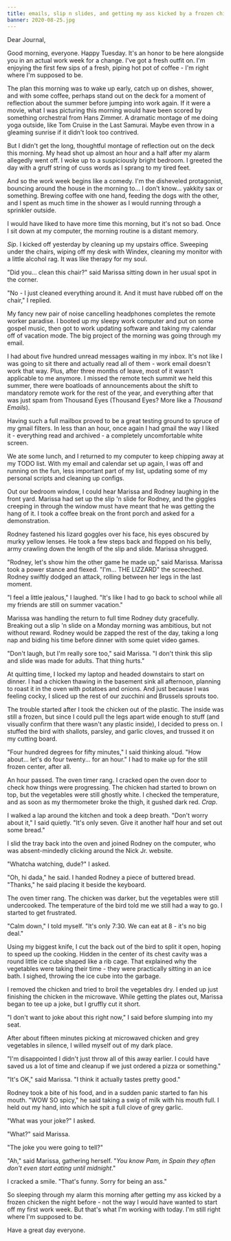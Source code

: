 ```yaml
---
title: emails, slip n slides, and getting my ass kicked by a frozen chicken
banner: 2020-08-25.jpg
---
```


Dear Journal,

Good morning, everyone.  Happy Tuesday.  It's an honor to be here
alongside you in an actual work week for a change.  I've got a fresh
outfit on.  I'm enjoying the first few sips of a fresh, piping hot pot
of coffee - I'm right where I'm supposed to be.

The plan this morning was to wake up early, catch up on dishes,
shower, and with some coffee, perhaps stand out on the deck for a
moment of reflection about the summer before jumping into work again.
If it were a movie, what I was picturing this morning would have been
scored by something orchestral from Hans Zimmer.  A dramatic montage
of me doing yoga outside, like Tom Cruise in the Last Samurai.  Maybe
even throw in a gleaming sunrise if it didn't look too contrived.

But I didn't get the long, thoughtful montage of reflection out on the
deck this morning.  My head shot up almost an hour and a half after my
alarm allegedly went off.  I woke up to a suspiciously bright bedroom.
I greeted the day with a gruff string of cuss words as I sprang to my
tired feet.

And so the work week begins like a comedy.  I'm the disheveled
protagonist, bouncing around the house in the morning to... I don't
know... yakkity sax or something.  Brewing coffee with one hand,
feeding the dogs with the other, and I spent as much time in the
shower as I would running through a sprinkler outside.

I would have liked to have more time this morning, but it's not so
bad.  Once I sit down at my computer, the morning routine is a distant
memory.

_Sip_.  I kicked off yesterday by cleaning up my upstairs office.
Sweeping under the chairs, wiping off my desk with Windex, cleaning my
monitor with a little alcohol rag.  It was like therapy for my soul.

"Did you... clean this chair?" said Marissa sitting down in her usual
spot in the corner.

"No - I just cleaned everything around it.  And it must have rubbed
off on the chair," I replied.

My fancy new pair of noise cancelling headphones completes the remote
worker paradise.  I booted up my sleepy work computer and put on some
gospel music, then got to work updating software and taking my
calendar off of vacation mode.  The big project of the morning was
going through my email.

I had about five hundred unread messages waiting in my inbox.  It's
not like I was going to sit there and actually read all of them - work
email doesn't work that way.  Plus, after three months of leave, most
of it wasn't applicable to me anymore.  I missed the remote tech
summit we held this summer, there were boatloads of announcements
about the shift to mandatory remote work for the rest of the year, and
everything after that was just spam from Thousand Eyes (Thousand Eyes?
More like a _Thousand Emails_).

Having such a full mailbox proved to be a great testing ground to
spruce of my gmail filters.  In less than an hour, once again I had
gmail the way I liked it - everything read and archived - a completely
uncomfortable white screen.

We ate some lunch, and I returned to my computer to keep chipping away
at my TODO list.  With my email and calendar set up again, I was off
and running on the fun, less important part of my list, updating some
of my personal scripts and cleaning up configs.

Out our bedroom window, I could hear Marissa and Rodney laughing in
the front yard.  Marissa had set up the slip 'n slide for Rodney, and
the giggles creeping in through the window must have meant that he was
getting the hang of it.  I took a coffee break on the front porch and
asked for a demonstration.

Rodney fastened his lizard goggles over his face, his eyes obscured by
murky yellow lenses.  He took a few steps back and flopped on his
belly, army crawling down the length of the slip and slide.  Marissa
shrugged.

"Rodney, let's show him the other game he made up," said Marissa.
Marissa took a power stance and flexed.  "I'm... THE LIZZARD" the
screeched.  Rodney swiftly dodged an attack, rolling between her legs
in the last moment.

"I feel a little jealous," I laughed.  "It's like I had to go back to
school while all my friends are still on summer vacation."

Marissa was handling the return to full time Rodney duty gracefully.
Breaking out a slip 'n slide on a Monday morning was ambitious, but
not without reward.  Rodney would be zapped the rest of the day,
taking a long nap and biding his time before dinner with some quiet
video games.

"Don't laugh, but I'm really sore too," said Marissa.  "I don't think
this slip and slide was made for adults.  That thing hurts."

At quitting time, I locked my laptop and headed downstairs to start on
dinner.  I had a chicken thawing in the basement sink all afternoon,
planning to roast it in the oven with potatoes and onions.  And just
because I was feeling cocky, I sliced up the rest of our zucchini and
Brussels sprouts too.

The trouble started after I took the chicken out of the plastic.  The
inside was still a frozen, but since I could pull the legs apart wide
enough to stuff (and visually confirm that there wasn't any plastic
inside), I decided to press on.  I stuffed the bird with shallots,
parsley, and garlic cloves, and trussed it on my cutting board.

"Four hundred degrees for fifty minutes," I said thinking aloud.  "How
about... let's do four twenty... for an hour."  I had to make up for
the still frozen center, after all.

An hour passed.  The oven timer rang.  I cracked open the oven door to
check how things were progressing.  The chicken had started to brown
on top, but the vegetables were still ghostly white.  I checked the
temperature, and as soon as my thermometer broke the thigh, it gushed
dark red.  _Crap_.

I walked a lap around the kitchen and took a deep breath.  "Don't
worry about it," I said quietly.  "It's only seven.  Give it another
half hour and set out some bread."

I slid the tray back into the oven and joined Rodney on the computer,
who was absent-mindedly clicking around the Nick Jr. website.

"Whatcha watching, dude?" I asked.

"Oh, hi dada," he said.  I handed Rodney a piece of buttered bread.
"Thanks," he said placing it beside the keyboard.

The oven timer rang.  The chicken was darker, but the vegetables were
still undercooked.  The temperature of the bird told me we still had a
way to go.  I started to get frustrated.

"Calm down," I told myself.  "It's only 7:30.  We can eat at 8 - it's
no big deal."

Using my biggest knife, I cut the back out of the bird to split it
open, hoping to speed up the cooking.  Hidden in the center of its
chest cavity was a round little ice cube shaped like a rib cage.  That
explained why the vegetables were taking their time - they were
practically sitting in an ice bath.  I sighed, throwing the ice cube
into the garbage.

I removed the chicken and tried to broil the vegetables dry.  I ended
up just finishing the chicken in the microwave.  While getting the
plates out, Marissa began to tee up a joke, but I gruffly cut it
short.

"I don't want to joke about this right now," I said before slumping
into my seat.

After about fifteen minutes picking at microwaved chicken and grey
vegetables in silence, I willed myself out of my dark place.

"I'm disappointed I didn't just throw all of this away earlier.  I
could have saved us a lot of time and cleanup if we just ordered a
pizza or something."

"It's OK," said Marissa.  "I think it actually tastes pretty good."

Rodney took a bite of his food, and in a sudden panic started to fan
his mouth.  "WOW SO spicy," he said taking a swig of milk with his
mouth full.  I held out my hand, into which he spit a full clove of
grey garlic.

"What was your joke?" I asked.

"What?" said Marissa.

"The joke you were going to tell?"

"Ah," said Marissa, gathering herself.  "_You know Pam, in Spain they
often don't even start eating until midnight_."

I cracked a smile.  "That's funny.  Sorry for being an ass."

So sleeping through my alarm this morning after getting my ass kicked
by a frozen chicken the night before - not the way I would have wanted
to start off my first work week.  But that's what I'm working with
today.  I'm still right where I'm supposed to be.

Have a great day everyone.
